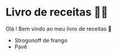 # Livro de receitas :man_cook:

Olá ! Bem vindo ao meu livro de receitas 👋

- Strogonoff de frango
- Pavê
